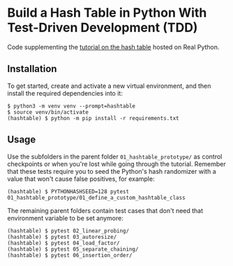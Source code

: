 # Build a Hash Table in Python With Test-Driven Development (TDD)

Code supplementing the [tutorial on the hash table](https://realpython.com/python-hash-table/) hosted on Real Python.

## Installation

To get started, create and activate a new virtual environment, and then install the required dependencies into it:

```shell
$ python3 -m venv venv --prompt=hashtable
$ source venv/bin/activate
(hashtable) $ python -m pip install -r requirements.txt
```

## Usage

Use the subfolders in the parent folder `01_hashtable_prototype/` as control checkpoints or when you're lost while going through the tutorial. Remember that these tests require you to seed the Python's hash randomizer with a value that won't cause false positives, for example:

```shell
(hashtable) $ PYTHONHASHSEED=128 pytest 01_hashtable_prototype/01_define_a_custom_hashtable_class
```

The remaining parent folders contain test cases that don't need that environment variable to be set anymore: 

```shell
(hashtable) $ pytest 02_linear_probing/
(hashtable) $ pytest 03_autoresize/
(hashtable) $ pytest 04_load_factor/
(hashtable) $ pytest 05_separate_chaining/
(hashtable) $ pytest 06_insertion_order/
```
